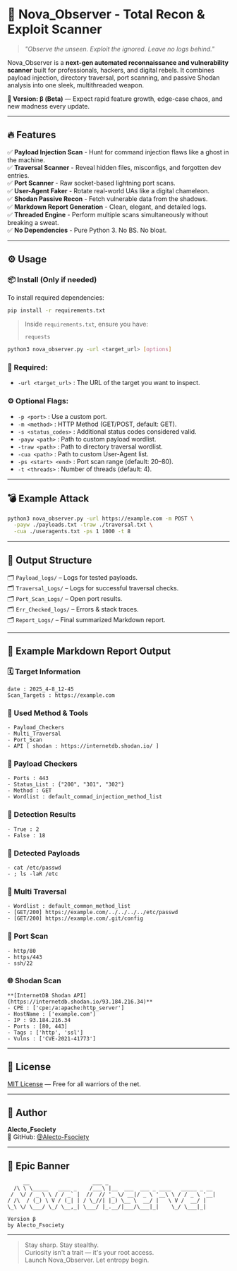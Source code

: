 # 🚀 Nova\_Observer - Total Recon & Exploit Scanner

> *"Observe the unseen. Exploit the ignored. Leave no logs behind."*

Nova\_Observer is a **next-gen automated reconnaissance and vulnerability scanner** built for professionals, hackers, and digital rebels. It combines payload injection, directory traversal, port scanning, and passive Shodan analysis into one sleek, multithreaded weapon.

**🧪 Version: β (Beta)** — Expect rapid feature growth, edge-case chaos, and new madness every update.

---

## 🔥 Features

✅ **Payload Injection Scan** - Hunt for command injection flaws like a ghost in the machine.\
✅ **Traversal Scanner** - Reveal hidden files, misconfigs, and forgotten dev entries.\
✅ **Port Scanner** - Raw socket-based lightning port scans.\
✅ **User-Agent Faker** - Rotate real-world UAs like a digital chameleon.\
✅ **Shodan Passive Recon** - Fetch vulnerable data from the shadows.\
✅ **Markdown Report Generation** - Clean, elegant, and detailed logs.\
✅ **Threaded Engine** - Perform multiple scans simultaneously without breaking a sweat.\
✅ **No Dependencies** - Pure Python 3. No BS. No bloat.

---

## ⚙️ Usage

### 📦 Install (Only if needed)
To install required dependencies:

```bash
pip install -r requirements.txt
```

> Inside `requirements.txt`, ensure you have:
> ```
> requests
> ```


```bash
python3 nova_observer.py -url <target_url> [options]
```

### 🔗 Required:

- `-url <target_url>` : The URL of the target you want to inspect.

### ⚙️ Optional Flags:

- `-p <port>` : Use a custom port.
- `-m <method>` : HTTP Method (GET/POST, default: GET).
- `-s <status_codes>` : Additional status codes considered valid.
- `-payw <path>` : Path to custom payload wordlist.
- `-traw <path>` : Path to directory traversal wordlist.
- `-cua <path>` : Path to custom User-Agent list.
- `-ps <start> <end>` : Port scan range (default: 20–80).
- `-t <threads>` : Number of threads (default: 4).

---

## 💣 Example Attack

```bash
python3 nova_observer.py -url https://example.com -m POST \
  -payw ./payloads.txt -traw ./traversal.txt \
  -cua ./useragents.txt -ps 1 1000 -t 8
```

---

## 📂 Output Structure

🗂 `Payload_logs/` – Logs for tested payloads.\
🗂 `Traversal_Logs/` – Logs for successful traversal checks.\
🗂 `Port_Scan_Logs/` – Open port results.\
🗂 `Err_Checked_logs/` – Errors & stack traces.\
🗂 `Report_Logs/` – Final summarized Markdown report.

---

## 🧾 Example Markdown Report Output

### 🗓️ Target Information

```
date : 2025_4-8_12-45
Scan_Targets : https://example.com
```

### 🔧 Used Method & Tools

```
- Payload_Checkers
- Multi_Traversal
- Port_Scan
- API [ shodan : https://internetdb.shodan.io/ ]
```

### 🧪 Payload Checkers

```
- Ports : 443
- Status_List : {"200", "301", "302"}
- Method : GET
- Wordlist : default_commad_injection_method_list
```

### 🎯 Detection Results

```
- True : 2
- False : 18
```

### 📜 Detected Payloads

```
- cat /etc/passwd
- ; ls -laR /etc
```

### 📁 Multi Traversal

```
- Wordlist : default_common_method_list
- [GET/200] https://example.com/../../../../etc/passwd
- [GET/200] https://example.com/.git/config
```

### 📡 Port Scan

```
- http/80
- https/443
- ssh/22
```

### 🌐 Shodan Scan

```
**[InternetDB Shodan API](https://internetdb.shodan.io/93.184.216.34)**
- CPE : ['cpe:/a:apache:http_server']
- HostName : ['example.com']
- IP : 93.184.216.34
- Ports : [80, 443]
- Tags : ['http', 'ssl']
- Vulns : ['CVE-2021-41773']
```

---

## 📜 License

[MIT License](https://github.com/Alecto-Fsociety/Alecto-Fsociety/blob/main/LICENSE) — Free for all warriors of the net.

---

## 👤 Author

**Alecto\_Fsociety**\
🔗 GitHub: [@Alecto-Fsociety](https://github.com/Alecto-Fsociety)

---

## 🎨 Epic Banner

```
     __                    ___ _                                 
  /\ \ \_____   ____ _    /___\ |__  ___  ___ _ ____   _____ _ __ 
 /  \/ / _ \ \ / / _` |  //  // '_ \/ __|/ _ \ '__\ \ / / _ \ '__|
/ /\  / (_) \ V / (_| | / \_//| |_) \__ \  __/ |   \ V /  __/ |   
\_\ \/ \___/ \_/ \__,_| \___/ |_.__/|___/\___|_|    \_/ \___|_|   
                                                                 
Version β
by Alecto_Fsociety
```

---

> Stay sharp. Stay stealthy.\
> Curiosity isn't a trait — it's your root access.\
> Launch Nova\_Observer. Let entropy begin.

